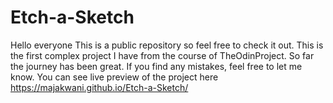 # Etch-a-Sketch
Hello everyone
This is a public repository so feel free to check it out.
This is the first complex project I have from the course of TheOdinProject.
So far the journey has been great.
If you find any mistakes, feel free to let me know.
You can see live preview of the project here https://majakwani.github.io/Etch-a-Sketch/

